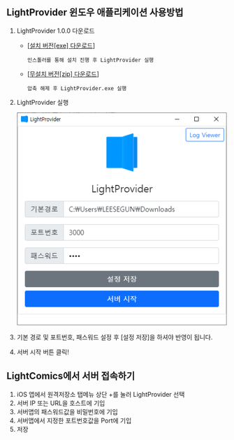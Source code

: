 ## LightProvider 윈도우 애플리케이션 사용방법

1. LightProvider 1.0.0 다운로드
    * [[설치 버전[exe] 다운로드](https://dl.dropboxusercontent.com/s/7rtfim0okg7uwfu/LightProvider%20Setup%201.0.0.exe?dl=0)]
    
        ```
        인스톨러를 통해 설치 진행 후 LightProvider 실행
        ```
    
    * [[무설치 버전[zip] 다운로드](https://dl.dropboxusercontent.com/s/6rwdm2witkxx0yt/LightProvider-1.0.0-win.zip?dl=0)]
    
        ```
        압축 해제 후 LightProvider.exe 실행
        ```
    
2. LightProvider 실행

    ![image-20210401214455376](README_win/image-20210401214455376.png)

3. 기본 경로 및 포트번호, 패스워드 설정 후 [설정 저장]을 하셔야 반영이 됩니다.

4. 서버 시작 버튼 클릭!





## LightComics에서 서버 접속하기

1. iOS 앱에서 원격저장소 탭메뉴 상단 +를 눌러 LightProvider 선택
2. 서버 IP 또는 URL을 호스트에 기입
3. 서버앱의 패스워드값을 비밀번호에 기입
4. 서버앱에서 지정한 포트번호값을 Port에 기입
5. 저장
